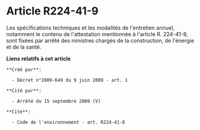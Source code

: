 # Article R224-41-9

Les spécifications techniques et les modalités de l'entretien annuel, notamment le contenu de l'attestation mentionnée à
l'article R. 224-41-8, sont fixées par arrêté des ministres chargés de la construction, de l'énergie et de la santé.

**Liens relatifs à cet article**

	**Créé par**:

	  - Décret n°2009-649 du 9 juin 2009 - art. 1

	**Cité par**:

	  - Arrêté du 15 septembre 2009 (V)

	**Cite**:

	  - Code de l'environnement - art. R224-41-8
